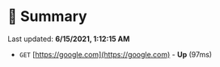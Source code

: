 # 📖 Summary
Last updated: **6/15/2021, 1:12:15 AM**

- `GET` [https://google.com](https://google.com) - **Up** (97ms)
